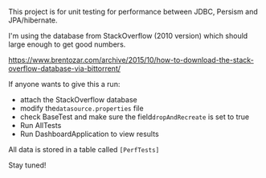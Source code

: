 This project is for unit testing for performance between JDBC, Persism and JPA/hibernate.

I'm using the database from StackOverflow (2010 version) which should large enough to get good numbers.

https://www.brentozar.com/archive/2015/10/how-to-download-the-stack-overflow-database-via-bittorrent/

If anyone wants to give this a run:

* attach the StackOverflow database
* modify the```datasource.properties``` file
* check BaseTest and make sure the field```dropAndRecreate``` is set to true
* Run AllTests
* Run DashboardApplication to view results

All data is stored in a table called ```[PerfTests]```

Stay tuned!